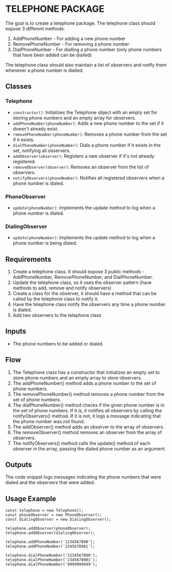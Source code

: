# TELEPHONE PACKAGE

The goal is to create a telephone package. The telephone class should expose 3 different methods.

1. AddPhoneNumber - For adding a new phone number
2. RemovePhoneNumber - For removing a phone number
3. DialPhoneNumber - For dialling a phone number (only phone numbers that have been added can be dialled)

The telephone class should also maintain a list of observers and notify them whenever a phone number is dialled. 

## Classes

### Telephone
- `constructor()`: Initializes the Telephone object with an empty set for storing phone numbers and an empty array for observers.
- `addPhoneNumber(phoneNumber)`: Adds a new phone number to the set if it doesn't already exist.
- `removePhoneNumber(phoneNumber)`: Removes a phone number from the set if it exists.
- `dialPhoneNumber(phoneNumber)`: Dials a phone number if it exists in the set, notifying all observers.
- `addObserver(observer)`: Registers a new observer if it's not already registered.
- `removeObserver(observer)`: Removes an observer from the list of observers.
- `notifyObservers(phoneNumber)`: Notifies all registered observers when a phone number is dialed.

### PhoneObserver
- `update(phoneNumber)`: Implements the update method to log when a phone number is dialed.

### DialingObserver
- `update(phoneNumber)`: Implements the update method to log when a phone number is being dialed.


## Requirements
1. Create a telephone class. It should expose 3 public methods - AddPhoneNumber, RemovePhoneNumber, and DialPhoneNumber.
2. Update the telephone class, so it uses the observer pattern (have methods to add, remove and notify observers)
3. Create a class for the observer, it should have a method that can be called by the telephone class to notify it. 
4. Have the telephone class notify the observers any time a phone number is dialed. 
5. Add two observers to the telephone class


## Inputs
- The phone numbers to be added or dialed.

## Flow
1. The Telephone class has a constructor that initializes an empty set to store phone numbers and an empty array to store observers.
2. The addPhoneNumber() method adds a phone number to the set of phone numbers.
3. The removePhoneNumber() method removes a phone number from the set of phone numbers.
4. The dialPhoneNumber() method checks if the given phone number is in the set of phone numbers. If it is, it notifies all observers by calling the notifyObservers() method. If it is not, it logs a message indicating that the phone number was not found.
5. The addObserver() method adds an observer to the array of observers.
6. The removeObserver() method removes an observer from the array of observers.
7. The notifyObservers() method calls the update() method of each observer in the array, passing the dialed phone number as an argument.


## Outputs
The code snippet logs messages indicating the phone numbers that were dialed and the observers that were added.

## Usage Example
    const telephone = new Telephone();
    const phoneObserver = new PhoneObserver();
    const dialingObserver = new DialingObserver();

    telephone.addObserver(phoneObserver);
    telephone.addObserver(dialingObserver);

    telephone.addPhoneNumber('1234567890');
    telephone.addPhoneNumber('2345678901');

    telephone.dialPhoneNumber('1234567890');
    telephone.dialPhoneNumber('2345678901');
    telephone.dialPhoneNumber('9999999999');
